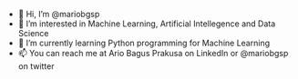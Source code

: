 - 👋 Hi, I’m @mariobgsp
- 👀 I’m interested in Machine Learning, Artificial Intellegence and Data Science
- 🌱 I’m currently learning Python programming for Machine Learning
- 📫 You can reach me at Ario Bagus Prakusa on LinkedIn or @mariobgsp on twitter 

<!---
mariobgsp/mariobgsp is a ✨ special ✨ repository because its `README.md` (this file) appears on your GitHub profile.
You can click the Preview link to take a look at your changes.
--->
